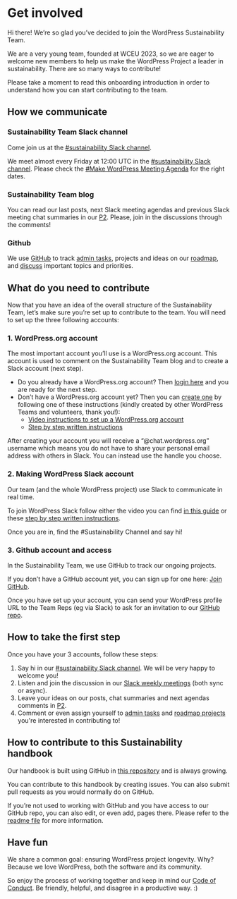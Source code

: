 # Get involved

Hi there! We’re so glad you’ve decided to join the WordPress Sustainability Team.

We are a very young team, founded at WCEU 2023, so we are eager to welcome new members to help us make the WordPress Project a leader in sustainability. There are so many ways to contribute!

Please take a moment to read this onboarding introduction in order to understand how you can start contributing to the team.


## How we communicate
### Sustainability Team Slack channel
Come join us at the [#sustainability Slack channel](https://wordpress.slack.com/archives/sustainability/). 

We meet almost every Friday at 12:00 UTC in the [#sustainability Slack channel](https://wordpress.slack.com/archives/sustainability/). Please check the [#Make WordPress Meeting Agenda](https://make.wordpress.org/meetings/) for the right dates. 

### Sustainability Team blog

You can read our last posts, next Slack meeting agendas and previous Slack meeting chat summaries in our [P2](https://make.wordpress.org/sustainability/). Please, join in the discussions through the comments!

### Github

We use [GitHub](https://github.com/wordpress/sustainability/) to track [admin tasks](https://github.com/WordPress/sustainability/issues?q=is%3Aissue+is%3Aopen+label%3Aadmin), projects and ideas on our [roadmap](https://github.com/orgs/WordPress/projects/134), and [discuss](https://github.com/WordPress/sustainability/discussions) important topics and priorities.

## What do you need to contribute

Now that you have an idea of the overall structure of the Sustainability Team, let’s make sure you’re set up to contribute to the team. You will need to set up the three following accounts:

### 1. WordPress.org account

The most important account you’ll use is a WordPress.org account. This account is used to comment on the Sustainability Team blog and to create a Slack account (next step).

- Do you already have a WordPress.org account? Then [login here](https://login.wordpress.org) and you are ready for the next step.
- Don’t have a WordPress.org account yet? Then you can [create one](https://login.wordpress.org/register) by following one of these instructions (kindly created by other WordPress Teams and volunteers, thank you!):
  - [Video instructions to set up a WordPress.org account](https://learn.wordpress.org/tutorial/set-up-a-wordpress-org-account/)
  - [Step by step written instructions](https://github.com/WordPress/contributor-day-handbook/blob/master/*Start%20Here%20-%20General%20Guides/How%20to%20get%20a%20WordPress.org%20account.md)
 
After creating your account you will receive a “@chat.wordpress.org” username which means you do not have to share your personal email address with others in Slack. You can instead use the handle you choose.

### 2. Making WordPress Slack account

Our team (and the whole WordPress project) use Slack to communicate in real time.

To join WordPress Slack follow either the video you can find [in this guide](https://make.wordpress.org/chat/) or these [step by step written instructions](https://github.com/WordPress/contributor-day-handbook/blob/master/*Start%20Here%20-%20General%20Guides/How%20to%20join%20the%20WordPress.org%20Slack%20instance.md). 

Once you are in, find the #Sustainability Channel and say hi! 

### 3. Github account and access

In the Sustainability Team, we use GitHub to track our ongoing projects. 

If you don’t have a GitHub account yet, you can sign up for one here: [Join GitHub](https://github.com/join). 

Once you have set up your account, you can send your WordPress profile URL to the Team Reps (eg via Slack) to ask for an invitation to our [GitHub repo](https://github.com/WordPress/sustainability).


## How to take the first step

Once you have your 3 accounts, follow these steps: 

1. Say hi in our [#sustainability Slack channel](https://wordpress.slack.com/archives/sustainability/). We will be very happy to welcome you! 
2. Listen and join the discussion in our [Slack weekly meetings](https://wordpress.slack.com/archives/sustainability/) (both sync or async).
3. Leave your ideas on our posts, chat summaries and next agendas comments in [P2](https://make.wordpress.org/sustainability/). 
4. Comment or even assign yourself to [admin tasks](https://github.com/WordPress/sustainability/issues?q=is%3Aissue+is%3Aopen+label%3Aadmin) and [roadmap projects](https://github.com/orgs/WordPress/projects/134) you're interested in contributing to!


## How to contribute to this Sustainability handbook

Our handbook is built using GitHub in [this repository](https://github.com/WordPress/sustainability) and is always growing. 

You can contribute to this handbook by creating issues. You can also submit pull requests as you would normally do on GitHub.

If you’re not used to working with GitHub and you have access to our GitHub repo, you can also edit, or even add, pages there. Please refer to the [readme file](https://github.com/WordPress/sustainability/blob/trunk/README.md) for more information.


## Have fun

We share a common goal: ensuring WordPress project longevity. Why? Because we love WordPress, both the software and its community. 

So enjoy the process of working together and keep in mind our [Code of Conduct](https://make.wordpress.org/handbook/community-code-of-conduct/). Be friendly, helpful, and disagree in a productive way. :) 
